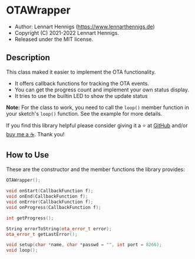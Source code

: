 # OTAWrapper

- Author: Lennart Hennigs (<https://www.lennarthennigs.de>)
- Copyright (C) 2021-2022 Lennart Hennigs.
- Released under the MIT license.

## Description

This class maked it easier to implement the OTA functionality.

- It offers callback functions for tracking the OTA events.
- You can get the progress count and implement your own status display.
- It tries to use the builtin LED to show the update status

**Note:** For the class to work, you need to call the `loop()` member function in your sketch's `loop()` function. See the example for more details.

If you find this library helpful please consider giving it a ⭐️ at [GitHub](https://github.com/LennartHennigs/OTAWrapper) and/or [buy me a ☕️](https://ko-fi.com/lennart0815). Thank you!


## How to Use

These are the constructor and the member functions the library provides:

``` c++
OTAWrapper();
   
void onStart(CallbackFunction f);  
void onEnd(CallbackFunction f);
void onError(CallbackFunction f);
void onProgress(CallbackFunction f);

int getProgress();

String errorToString(ota_error_t error);
ota_error_t getLastError();

void setup(char *name, char *passwd = "", int port = 8266);
void loop();

```
